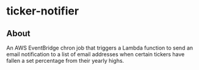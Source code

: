 # ticker-notifier

## About

An AWS EventBridge chron job that triggers a Lambda function to send an email notification to a list of email addresses when certain tickers have fallen a set percentage from their yearly highs.
